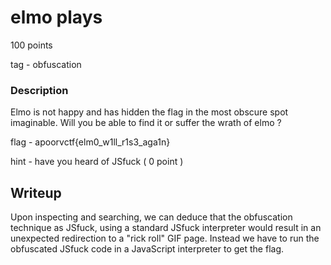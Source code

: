 # elmo plays

100 points

tag - obfuscation

### Description 
Elmo is not happy and has hidden the flag in the most obscure spot imaginable.
 Will you be able to find it or suffer the wrath of elmo ? 

flag - apoorvctf{elm0_w1ll_r1s3_aga1n}

hint - have you heard of JSfuck ( 0 point ) 

## Writeup

Upon inspecting and searching, we can deduce that the obfuscation technique as
JSfuck, using a standard JSfuck interpreter would result in an 
unexpected redirection to a "rick roll" GIF page. Instead we have to 
run the obfuscated JSfuck code in a JavaScript interpreter to get the flag.
